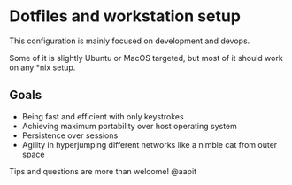 # Dotfiles and workstation setup
This configuration is mainly focused on development and devops.

Some of it is slightly Ubuntu or MacOS targeted, 
but most of it should work on any *nix setup.


## Goals
- Being fast and efficient with only keystrokes
- Achieving maximum portability over host operating system
- Persistence over sessions
- Agility in hyperjumping different networks like a nimble cat from outer space


Tips and questions are more than welcome!
@aapit
